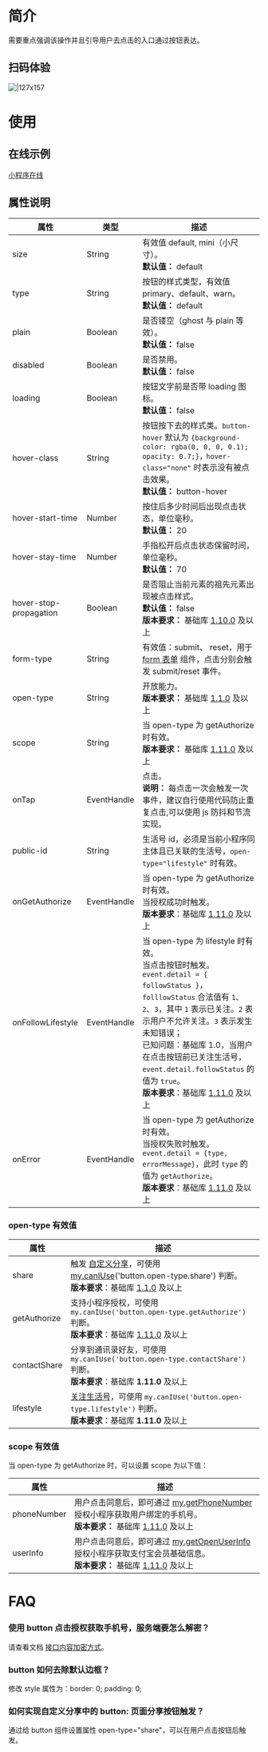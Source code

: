 # 简介
需要重点强调该操作并且引导用户去点击的入口通过按钮表达。

## 扫码体验
![|127x157](https://gw.alipayobjects.com/zos/skylark-tools/public/files/7e1b1df43443c8d65bbb3071d3e3211a.png#align=left&display=inline&height=157&margin=%5Bobject%20Object%5D&originHeight=157&originWidth=127&status=done&style=none&width=127)

# 使用

## 在线示例

[小程序在线](https://opendocs.alipay.com/openbox/mini/opendocs/basic-component?view=preview&defaultPage=pages/button/index&defaultOpenedFiles=pages/button/index&theme=light) 

## 属性说明
| **属性** | **类型** | **描述** |
| --- | --- | --- |
| size | String | 有效值 default, mini（小尺寸）。<br />**默认值：** default |
| type | String | 按钮的样式类型，有效值 primary、default、warn。<br />**默认值：** default |
| plain | Boolean | 是否镂空（ghost 与 plain 等效）。<br />**默认值：** false |
| disabled | Boolean | 是否禁用。<br />**默认值：** false |
| loading | Boolean | 按钮文字前是否带 loading 图标。<br />**默认值：** false |
| hover-class | String | 按钮按下去的样式类。`button-hover` 默认为 `{background-color: rgba(0, 0, 0, 0.1); opacity: 0.7;}，hover-class="none"` 时表示没有被点击效果。<br />**默认值：** button-hover |
| hover-start-time | Number | 按住后多少时间后出现点击状态，单位毫秒。<br />**默认值：** 20 |
| hover-stay-time | Number | 手指松开后点击状态保留时间，单位毫秒。<br />**默认值：** 70 |
| hover-stop-propagation | Boolean | 是否阻止当前元素的祖先元素出现被点击样式。<br />**默认值：** false<br />**版本要求：** 基础库 [1.10.0](https://opendocs.alipay.com/mini/framework/compatibility) 及以上 |
| form-type | String | 有效值：submit、 reset，用于 [form 表单](https://opendocs.alipay.com/mini/component/form) 组件，点击分别会触发 submit/reset 事件。 |
| open-type | String | 开放能力。<br />**版本要求：** 基础库 [1.1.0](https://opendocs.alipay.com/mini/framework/compatibility) 及以上 |
| scope | String | 当 open-type 为 getAuthorize 时有效。<br />**版本要求：** 基础库 [1.11.0](https://opendocs.alipay.com/mini/framework/compatibility) 及以上 |
| onTap | EventHandle | 点击。<br />**说明：** 每点击一次会触发一次事件，建议自行使用代码防止重复点击,可以使用 js 防抖和节流实现。 |
| public-id | String | 生活号 id，必须是当前小程序同主体且已关联的生活号，`open-type="lifestyle"` 时有效。 |
| onGetAuthorize | EventHandle | 当 open-type 为 getAuthorize 时有效。<br />当授权成功时触发。<br />**版本要求**：基础库 [1.11.0](https://opendocs.alipay.com/mini/framework/compatibility) 及以上 |
| onFollowLifestyle | EventHandle | 当 open-type 为 lifestyle 时有效。<br />当点击按钮时触发。<br />`event.detail = { followStatus }`，`folllowStatus` 合法值有 `1`、`2`、`3`，其中 `1` 表示已关注。`2` 表示用户不允许关注。`3` 表示发生未知错误；<br />已知问题：基础库 1.0，当用户在点击按钮前已关注生活号，`event.detail.followStatus` 的值为 `true`。<br />**版本要求**：基础库 [1.11.0](https://opendocs.alipay.com/mini/framework/compatibility) 及以上 |
| onError | EventHandle | 当 open-type 为 getAuthorize 时有效。<br />当授权失败时触发。`event.detail = {type, errorMessage}`，此时 `type` 的值为 `getAuthorize`。<br />**版本要求**：基础库 [1.11.0](https://opendocs.alipay.com/mini/framework/compatibility) 及以上 |


###  open-type 有效值
| **属性** | **描述** |
| --- | --- |
| share | 触发 [自定义分享](https://opendocs.alipay.com/mini/framework/page-detail#%E9%A1%B5%E9%9D%A2%E4%BA%8B%E4%BB%B6%E5%A4%84%E7%90%86%E5%87%BD%E6%95%B0)，可使用 [my.canIUse](https://opendocs.alipay.com/mini/api/can-i-use)('button.open-type.share') 判断。<br />**版本要求**：基础库 [1.1.0](https://opendocs.alipay.com/mini/framework/compatibility) 及以上 |
| getAuthorize | 支持小程序授权，可使用 `my.canIUse('button.open-type.getAuthorize')` 判断。<br />**版本要求**：基础库 [1.11.0](https://opendocs.alipay.com/mini/framework/compatibility) 及以上 |
| contactShare | 分享到通讯录好友，可使用 `my.canIUse('button.open-type.contactShare')` 判断。<br />**版本要求**：基础库 **1.11.0** 及以上 |
| lifestyle | [关注生活号](https://opendocs.alipay.com/mini/introduce/bntnry)，可使用 `my.canIUse('button.open-type.lifestyle')` 判断。<br />**版本要求**：基础库 **1.11.0** 及以上 |

###  scope 有效值
当 open-type 为 getAuthorize 时，可以设置 scope 为以下值：

| **属性** | **描述** |
| --- | --- |
|  phoneNumber | 用户点击同意后，即可通过  [my.getPhoneNumber](https://opendocs.alipay.com/mini/api/getphonenumber) 授权小程序获取用户绑定的手机号。<br />**版本要求：** 基础库 [1.11.0](/mini/framework/compatibility) 及以上 |
|  userInfo | 用户点击同意后，即可通过 [my.getOpenUserInfo](https://opendocs.alipay.com/mini/api/ch8chh) 授权小程序获取支付宝会员基础信息。<br />**版本要求：** 基础库 [1.11.0](/mini/framework/compatibility) 及以上 |


# FAQ

### 使用 button 点击授权获取手机号，服务端要怎么解密？
请查看文档 [接口内容加密方式](https://opendocs.alipay.com/common/02mse3)。

### button 如何去除默认边框？
修改 style 属性为：border: 0; padding: 0;

### 如何实现自定义分享中的 button: 页面分享按钮触发？
通过给 button 组件设置属性 open-type="share"，可以在用户点击按钮后触发。


